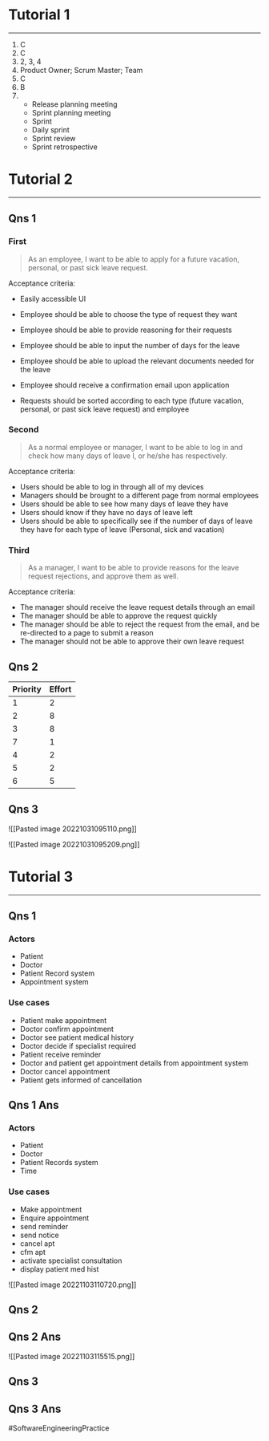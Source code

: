 # Tutorial 1
---
1) C
2) C
3) 2, 3, 4
4) Product Owner; Scrum Master; Team
5) C
6) B
7) 
	- Release planning meeting
	- Sprint planning meeting
	- Sprint
	- Daily sprint
	- Sprint review
	- Sprint retrospective

# Tutorial 2 
---
## Qns 1
### First
>As an employee, I want to be able to apply for a future vacation, personal, or past sick leave request.

Acceptance criteria:
- Easily accessible UI
- Employee should be able to choose the type of request they want
- Employee should be able to provide reasoning for their requests
- Employee should be able to input the number of days for the leave
- Employee should be able to upload the relevant documents needed for the leave
- Employee should receive a confirmation email upon application

- Requests should be sorted according to each type (future vacation, personal, or past 
	sick leave request) and employee


### Second
> As a normal employee or manager, I want to be able to log in and check how many days of leave I, or he/she has respectively.

Acceptance criteria:
- Users should be able to log in through all of my devices
- Managers should be brought to a different page from normal employees
- Users should be able to see how many days of leave they have
- Users should know if they have no days of leave left
- Users should be able to specifically see if the number of days of leave they have for 
	each type of leave (Personal, sick and vacation)


### Third
>As a manager, I want to be able to provide reasons for the leave request rejections, and approve them as well.

Acceptance criteria:
- The manager should receive the leave request details through an email
- The manager should be able to approve the request quickly
- The manager should be able to reject the request from the email, and be re-directed
	to a page to submit a reason
- The manager should not be able to approve their own leave request

## Qns 2
| Priority | Effort |
|-|-|
|1|2|
|2|8|
|3|8|
|7|1|
|4|2|
|5|2|
|6|5|

## Qns 3
![[Pasted image 20221031095110.png]]

![[Pasted image 20221031095209.png]]

# Tutorial 3
---
## Qns 1
### Actors
- Patient
- Doctor
- Patient Record system
- Appointment system

### Use cases
- Patient make appointment
- Doctor confirm appointment
- Doctor see patient medical history
- Doctor decide if specialist required
- Patient receive reminder
- Doctor and patient get appointment details from appointment system
- Doctor cancel appointment
- Patient gets informed of cancellation

## Qns 1 Ans
### Actors
- Patient
- Doctor
- Patient Records system
- Time

### Use cases
- Make appointment
- Enquire appointment
- send reminder
- send notice
- cancel apt
- cfm apt
- activate specialist consultation
- display patient med hist

![[Pasted image 20221103110720.png]]

## Qns 2

## Qns 2 Ans
![[Pasted image 20221103115515.png]]

## Qns 3

## Qns 3 Ans


#SoftwareEngineeringPractice 